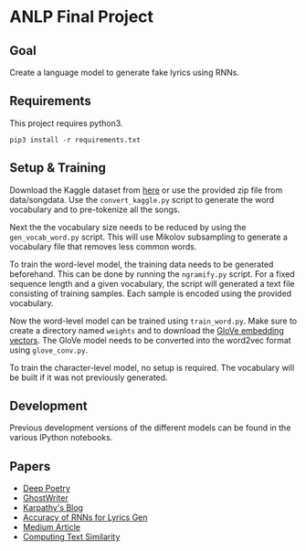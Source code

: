 # ANLP Final Project

## Goal

Create a language model to generate fake lyrics using RNNs.

## Requirements

This project requires python3.

```
pip3 install -r requirements.txt
```

## Setup & Training

Download the Kaggle dataset from [here](https://www.kaggle.com/mousehead/songlyrics) or use the provided zip file from data/songdata.
Use the `convert_kaggle.py` script to generate the word vocabulary and to pre-tokenize all the songs.

Next the the vocabulary size needs to be reduced by using the `gen_vocab_word.py` script.
This will use Mikolov subsampling to generate a vocabulary file that removes less common words.

To train the word-level model, the training data needs to be generated beforehand.
This can be done by running the `ngramify.py` script. For a fixed sequence length and a given
vocabulary, the script will generated a text file consisting of training samples. Each sample
is encoded using the provided vocabulary.

Now the word-level model can be trained using `train_word.py`. Make sure to create a
directory named `weights` and to download the [GloVe embedding vectors](http://nlp.stanford.edu/data/glove.6B.zip).
The GloVe model needs to be converted into the word2vec format using `glove_conv.py`.

To train the character-level model, no setup is required. The vocabulary will be built
if it was not previously generated.

## Development

Previous development versions of the different models can be found in the various IPython notebooks.

## Papers

- [Deep Poetry](https://web.stanford.edu/class/archive/cs/cs224n/cs224n.1174/reports/2762063.pdf)
- [GhostWriter](http://www.emnlp2015.org/proceedings/EMNLP/pdf/EMNLP221.pdf)
- [Karpathy's Blog](http://karpathy.github.io/2015/05/21/rnn-effectiveness/)
- [Accuracy of RNNs for Lyrics Gen](http://ejosue.com/wp-content/uploads/COMPSCI380-2018-LSTM-RNN.pdf)
- [Medium Article](https://medium.com/coinmonks/word-level-lstm-text-generator-creating-automatic-song-lyrics-with-neural-networks-b8a1617104fb)
- [Computing Text Similarity](http://tuprints.ulb.tu-darmstadt.de/4342/1/TUD-CS-2015-0017.pdf)

